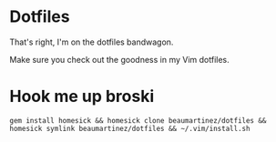 # Dotfiles

That's right, I'm on the dotfiles bandwagon.

Make sure you check out the goodness in my Vim dotfiles.

# Hook me up broski

    gem install homesick && homesick clone beaumartinez/dotfiles && homesick symlink beaumartinez/dotfiles && ~/.vim/install.sh
